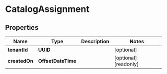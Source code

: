 

# CatalogAssignment


## Properties

Name | Type | Description | Notes
------------ | ------------- | ------------- | -------------
**tenantId** | **UUID** |  |  [optional]
**createdOn** | **OffsetDateTime** |  |  [optional] [readonly]



